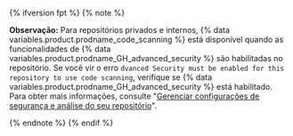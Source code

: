 {% ifversion fpt %}
{% note %}

**Observação:** Para repositórios privados e internos, {% data variables.product.prodname_code_scanning %} está disponível quando as funcionalidades de {% data variables.product.prodname_GH_advanced_security %} são habilitadas no repositório. Se você vir o erro `dvanced Security must be enabled for this repository to use code scanning`, verifique se {% data variables.product.prodname_GH_advanced_security %} está habilitado. Para obter mais informações, consulte "[Gerenciar configurações de segurança e análise do seu repositório](/github/administering-a-repository/managing-security-and-analysis-settings-for-your-repository)".

{% endnote %}
{% endif %}
